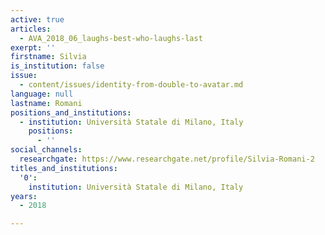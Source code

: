 ```yaml
---
active: true
articles:
  - AVA_2018_06_laughs-best-who-laughs-last
exerpt: ''
firstname: Silvia
is_institution: false
issue:
  - content/issues/identity-from-double-to-avatar.md
language: null
lastname: Romani
positions_and_institutions:
  - institution: Università Statale di Milano, Italy
    positions:
      - ''
social_channels:
  researchgate: https://www.researchgate.net/profile/Silvia-Romani-2
titles_and_institutions:
  '0':
    institution: Università Statale di Milano, Italy
years:
  - 2018

---
```


